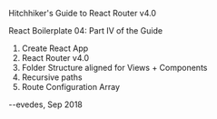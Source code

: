 Hitchhiker's Guide to React Router v4.0

React Boilerplate 04: Part IV of the Guide

1.  Create React App
2.  React Router v4.0
3.  Folder Structure aligned for Views + Components
4.  Recursive paths
5.  Route Configuration Array

--evedes, Sep 2018
